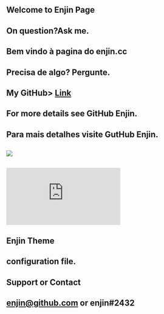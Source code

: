 ## Welcome to Enjin Page
## On question?Ask me.

## Bem vindo à pagina do enjin.cc
## Precisa de algo? Pergunte.

## My GitHub> [Link](https://github.com/enjincc/enjincc)
## For more details see GitHub Enjin.
## Para mais detalhes visite GutHub Enjin.
## <img src="https://media.discordapp.net/attachments/432702330115457045/435840621291372556/00001.jpg"/>
## <embed src="https://www.youtube.com/watch?v=u2Zyc2J5yiU" autostart="true" loop="true">
##  Enjin Theme
##  configuration file.

## Support or Contact
## enjin@github.com or enjin#2432
